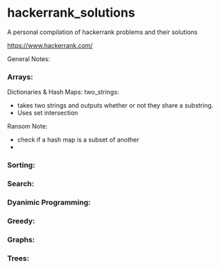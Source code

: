 # hackerrank_solutions
A personal compilation of hackerrank problems and their solutions 

https://www.hackerrank.com/

General Notes:


### Arrays:


Dictionaries & Hash Maps:
two_strings:
- takes two strings and outputs whether or not they share a substring. 
- Uses set intersection
 
Ransom Note:
- check if a hash map is a subset of another
- 


### Sorting:

### Search:

### Dyanimic Programming:

### Greedy:


### Graphs:


### Trees:

